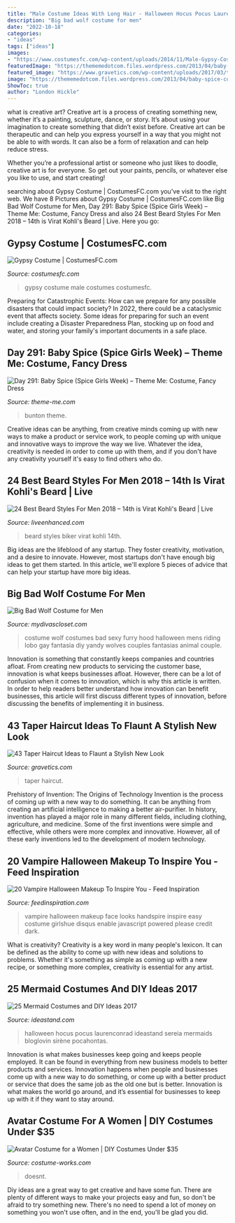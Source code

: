 ```yaml
---
title: "Male Costume Ideas With Long Hair - Halloween Hocus Pocus Laurenconrad Ideastand Sereia Mermaids Bloglovin Sirène Pocahontas"
description: "Big bad wolf costume for men"
date: "2022-10-18"
categories:
- "ideas"
tags: ["ideas"]
images:
- "https://www.costumesfc.com/wp-content/uploads/2014/11/Male-Gypsy-Costume.jpg"
featuredImage: "https://thememedotcom.files.wordpress.com/2013/04/baby-spice-costume-whole.jpg"
featured_image: "https://www.gravetics.com/wp-content/uploads/2017/03/taper-tapercut-taperhaircut-taperlineup.jpg"
image: "https://thememedotcom.files.wordpress.com/2013/04/baby-spice-costume-whole.jpg"
ShowToc: true
author: "London Hickle"
---
```



what is creative art?
Creative art is a process of creating something new, whether it’s a painting, sculpture, dance, or story. It’s about using your imagination to create something that didn’t exist before. 
Creative art can be therapeutic and can help you express yourself in a way that you might not be able to with words. It can also be a form of relaxation and can help reduce stress. 

Whether you’re a professional artist or someone who just likes to doodle, creative art is for everyone. So get out your paints, pencils, or whatever else you like to use, and start creating!

	

		
searching about Gypsy Costume | CostumesFC.com you've visit to the right web. We have 8 Pictures about Gypsy Costume | CostumesFC.com like Big Bad Wolf Costume for Men, Day 291: Baby Spice (Spice Girls Week) – Theme Me: Costume, Fancy Dress and also 24 Best Beard Styles For Men 2018 – 14th is Virat Kohli&#039;s Beard | Live. Here you go:
		
    
## Gypsy Costume | CostumesFC.com

<img loading=lazy src="https://www.costumesfc.com/wp-content/uploads/2014/11/Male-Gypsy-Costume.jpg" onerror="this.onerror=null;this.src='https://tse1.mm.bing.net/th?id=OIP.9UiT_5OdHoecAiqrwzUC9wHaPr&amp;pid=15.1';" alt="Gypsy Costume | CostumesFC.com">

_Source: costumesfc.com_

>gypsy costume male costumes costumesfc. 

	

Preparing for Catastrophic Events: How can we prepare for any possible disasters that could impact society?
In 2022, there could be a cataclysmic event that affects society. Some ideas for preparing for such an event include creating a Disaster Preparedness Plan, stocking up on food and water, and storing your family's important documents in a safe place.

    
## Day 291: Baby Spice (Spice Girls Week) – Theme Me: Costume, Fancy Dress

<img loading=lazy src="https://thememedotcom.files.wordpress.com/2013/04/baby-spice-costume-whole.jpg" onerror="this.onerror=null;this.src='https://tse1.mm.bing.net/th?id=OIP.JjBKMweDm4MlAZcwVU5iQAHaK_&amp;pid=15.1';" alt="Day 291: Baby Spice (Spice Girls Week) – Theme Me: Costume, Fancy Dress">

_Source: theme-me.com_

>bunton theme. 

	

Creative ideas can be anything, from creative minds coming up with new ways to make a product or service work, to people coming up with unique and innovative ways to improve the way we live. Whatever the idea, creativity is needed in order to come up with them, and if you don't have any creativity yourself it's easy to find others who do.

    
## 24 Best Beard Styles For Men 2018 – 14th Is Virat Kohli&#039;s Beard | Live

<img loading=lazy src="http://www.liveenhanced.com/wp-content/uploads/2018/02/Biker-Beard-Styles-1.jpg" onerror="this.onerror=null;this.src='https://tse3.mm.bing.net/th?id=OIP.1G_TM0oQko-dNhty-cyxvAHaLH&amp;pid=15.1';" alt="24 Best Beard Styles For Men 2018 – 14th is Virat Kohli&#039;s Beard | Live">

_Source: liveenhanced.com_

>beard styles biker virat kohli 14th. 

	

Big ideas are the lifeblood of any startup. They foster creativity, motivation, and a desire to innovate. However, most startups don't have enough big ideas to get them started. In this article, we'll explore 5 pieces of advice that can help your startup have more big ideas.

    
## Big Bad Wolf Costume For Men

<img loading=lazy src="https://sep.yimg.com/ay/mydivascloset/big-bad-wolf-costume-for-men-12.jpg" onerror="this.onerror=null;this.src='https://tse4.mm.bing.net/th?id=OIP.TdCretchppUR0Bz1FqjEmAHaOl&amp;pid=15.1';" alt="Big Bad Wolf Costume for Men">

_Source: mydivascloset.com_

>costume wolf costumes bad sexy furry hood halloween mens riding lobo gay fantasia diy yandy wolves couples fantasias animal couple. 

	

Innovation is something that constantly keeps companies and countries afloat. From creating new products to servicing the customer base, innovation is what keeps businesses afloat. However, there can be a lot of confusion when it comes to innovation, which is why this article is written. In order to help readers better understand how innovation can benefit businesses, this article will first discuss different types of innovation, before discussing the benefits of implementing it in business.

    
## 43 Taper Haircut Ideas To Flaunt A Stylish New Look

<img loading=lazy src="https://www.gravetics.com/wp-content/uploads/2017/03/taper-tapercut-taperhaircut-taperlineup.jpg" onerror="this.onerror=null;this.src='https://tse2.mm.bing.net/th?id=OIP.Fu5IggWbduXsAfY9m7ePvwHaHa&amp;pid=15.1';" alt="43 Taper Haircut Ideas to Flaunt a Stylish New Look">

_Source: gravetics.com_

>taper haircut. 

	

Prehistory of Invention: The Origins of Technology
Invention is the process of coming up with a new way to do something. It can be anything from creating an artificial intelligence to making a better air-purifier. In history, invention has played a major role in many different fields, including clothing, agriculture, and medicine. Some of the first inventions were simple and effective, while others were more complex and innovative. However, all of these early inventions led to the development of modern technology.

    
## 20 Vampire Halloween Makeup To Inspire You - Feed Inspiration

<img loading=lazy src="http://feedinspiration.com/wp-content/uploads/2016/08/Vampire-Halloween-Face-Make-Up-Ideas.jpg" onerror="this.onerror=null;this.src='https://tse4.mm.bing.net/th?id=OIP.TqH71581tg22osDalVPbHQHaJ6&amp;pid=15.1';" alt="20 Vampire Halloween Makeup To Inspire You - Feed Inspiration">

_Source: feedinspiration.com_

>vampire halloween makeup face looks handspire inspire easy costume girlshue disqus enable javascript powered please credit dark. 

	

What is creativity?
Creativity is a key word in many people's lexicon. It can be defined as the ability to come up with new ideas and solutions to problems. Whether it's something as simple as coming up with a new recipe, or something more complex, creativity is essential for any artist.

    
## 25 Mermaid Costumes And DIY Ideas 2017

<img loading=lazy src="https://ideastand.com/wp-content/uploads/2017/09/mermaid-costume-diy/4-mermaid-costume-diy-ideas-tutorials.jpg" onerror="this.onerror=null;this.src='https://tse4.mm.bing.net/th?id=OIP.8AW6BWy6SG_sET6BszO-3AHaK6&amp;pid=15.1';" alt="25 Mermaid Costumes and DIY Ideas 2017">

_Source: ideastand.com_

>halloween hocus pocus laurenconrad ideastand sereia mermaids bloglovin sirène pocahontas. 

	

Innovation is what makes businesses keep going and keeps people employed. It can be found in everything from new business models to better products and services. Innovation happens when people and businesses come up with a new way to do something, or come up with a better product or service that does the same job as the old one but is better. Innovation is what makes the world go around, and it’s essential for businesses to keep up with it if they want to stay around.

    
## Avatar Costume For A Women | DIY Costumes Under $35

<img loading=lazy src="https://photos.costume-works.com/full/avatar16.jpg" onerror="this.onerror=null;this.src='https://tse1.mm.bing.net/th?id=OIP.FsDCXwxIwcVNSvGs0S9AQQHaJ5&amp;pid=15.1';" alt="Avatar Costume for a Women | DIY Costumes Under $35">

_Source: costume-works.com_

>doesnt. 

	

Diy ideas are a great way to get creative and have some fun. There are plenty of different ways to make your projects easy and fun, so don't be afraid to try something new. There's no need to spend a lot of money on something you won't use often, and in the end, you'll be glad you did.

